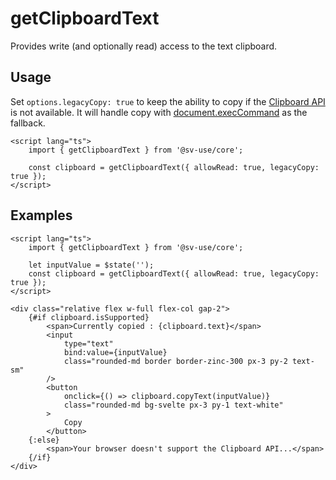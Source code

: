 # getClipboardText

Provides write (and optionally read) access to the text clipboard.

## Usage

Set `options.legacyCopy: true` to keep the ability to copy if the [Clipboard API](https://developer.mozilla.org/en-US/docs/Web/API/Clipboard_API) is not available. It will handle copy with [document.execCommand](https://developer.mozilla.org/en-US/docs/Web/API/Document/execCommand) as the fallback.

```svelte
<script lang="ts">
	import { getClipboardText } from '@sv-use/core';

	const clipboard = getClipboardText({ allowRead: true, legacyCopy: true });
</script>
```

## Examples

```svelte
<script lang="ts">
	import { getClipboardText } from '@sv-use/core';

	let inputValue = $state('');
	const clipboard = getClipboardText({ allowRead: true, legacyCopy: true });
</script>

<div class="relative flex w-full flex-col gap-2">
	{#if clipboard.isSupported}
		<span>Currently copied : {clipboard.text}</span>
		<input
			type="text"
			bind:value={inputValue}
			class="rounded-md border border-zinc-300 px-3 py-2 text-sm"
		/>
		<button
			onclick={() => clipboard.copyText(inputValue)}
			class="rounded-md bg-svelte px-3 py-1 text-white"
		>
			Copy
		</button>
	{:else}
		<span>Your browser doesn't support the Clipboard API...</span>
	{/if}
</div>
```

